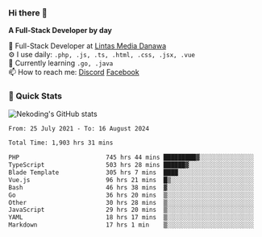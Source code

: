 ### Hi there 👋

**A Full-Stack Developer by day**

🔭 Full-Stack Developer at [Lintas Media Danawa](https://www.lintasmediadanawa.com/)  
⚙️ I use daily: `.php, .js, .ts, .html, .css, .jsx, .vue`  
🌱 Currently learning `.go, .java`  
📫 How to reach me: [Discord](https://discordapp.com/users/984448732999327766)  [Facebook](https://fb.me/tyvandi)  

### 🚀 Quick Stats  

![Nekoding's GitHub stats](https://github-readme-stats.vercel.app/api?username=nekoding&show_icons=true)

<!--START_SECTION:waka-->

```txt
From: 25 July 2021 - To: 16 August 2024

Total Time: 1,903 hrs 31 mins

PHP                        745 hrs 44 mins █████████▓░░░░░░░░░░░░░░░   38.56 %
TypeScript                 503 hrs 28 mins ██████▓░░░░░░░░░░░░░░░░░░   26.03 %
Blade Template             305 hrs 7 mins  ████░░░░░░░░░░░░░░░░░░░░░   15.78 %
Vue.js                     96 hrs 21 mins  █▒░░░░░░░░░░░░░░░░░░░░░░░   04.98 %
Bash                       46 hrs 38 mins  ▓░░░░░░░░░░░░░░░░░░░░░░░░   02.41 %
Go                         36 hrs 20 mins  ▒░░░░░░░░░░░░░░░░░░░░░░░░   01.88 %
Other                      30 hrs 28 mins  ▒░░░░░░░░░░░░░░░░░░░░░░░░   01.58 %
JavaScript                 29 hrs 20 mins  ▒░░░░░░░░░░░░░░░░░░░░░░░░   01.52 %
YAML                       18 hrs 17 mins  ▒░░░░░░░░░░░░░░░░░░░░░░░░   00.95 %
Markdown                   17 hrs 1 min    ▒░░░░░░░░░░░░░░░░░░░░░░░░   00.88 %
```

<!--END_SECTION:waka-->

<!--
**nekoding/nekoding** is a ✨ _special_ ✨ repository because its `README.md` (this file) appears on your GitHub profile.

Here are some ideas to get you started:

- 🔭 I’m currently working on ...
- 🌱 I’m currently learning ...
- 👯 I’m looking to collaborate on ...
- 🤔 I’m looking for help with ...
- 💬 Ask me about ...
- 📫 How to reach me: ...
- 😄 Pronouns: ...
- ⚡ Fun fact: ...
-->
